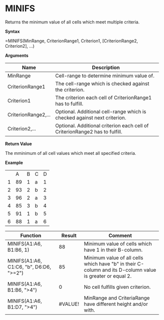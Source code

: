 # MINIFS

Returns the minimum value of all cells which meet multiple criteria.

**Syntax**

=MINIFS(MinRange, CriterionRange1, Criterion1, \[CriterionRange2,
Criterion2\], ...)

**Arguments**

| Name                | Description                                                                 |
|---------------------|-----------------------------------------------------------------------------|
| MinRange            | Cell-range to determine minimum value of.                                   |
| CriterionRange1     | The cell-range which is checked against the criterion.                      |
| Criterion1          | The criterion each cell of CriterionRange1 has to fulfill.                  |
| CriterionRange2,... | Optional. Additional cell-range which is checked against next criterion.    |
| Criterion2,...      | Optional. Additional criterion each cell of CriterionRange2 has to fulfill. |

**Return Value**

The mminimum of all cell values which meet all specified criteria.

**Example**

|     |     |     |     |     |
|-----|-----|-----|-----|-----|
|     | A   | B   | C   | D   |
| 1   | 89  | 1   | a   | 1   |
| 2   | 93  | 2   | b   | 2   |
| 3   | 96  | 2   | a   | 3   |
| 4   | 85  | 3   | b   | 4   |
| 5   | 91  | 1   | b   | 5   |
| 6   | 88  | 1   | a   | 6   |

| Function                                                                                                                                                                           | Result                            | Comment                                                                                                   |
|------------------------------------------------------------------------------------------------------------------------------------------------------------------------------------|-----------------------------------|-----------------------------------------------------------------------------------------------------------|
| MINIFS(<span class="blue">A1:A6</span>, <span class="orange">B1:B6</span>, <span class="green">1</span>)                                                                           | 88                                | Minimum value of cells which have 1 in their B-column.                                                    |
| MINIFS(<span class="blue">A1:A6</span>, <span class="orange">C1:C6</span>, <span class="green">"b"</span>, <span class="orange">D6:D6</span>, <span class="green">"&gt;=2"</span>) | 85                                | Minimum value of all cells which have "b" in their C-column and its D-column value is greater or equal 2. |
| MINIFS(<span class="blue">A1:A6</span>, <span class="orange">B1:B6</span>, <span class="green">"&gt;4"</span>)                                                                     | 0                                 | No cell fulfills given criterion.                                                                         |
| MINIFS(<span class="blue">A1:A6</span>, <span class="orange">B1:D7</span>, <span class="green">"&gt;4"</span>)                                                                     | <span class="red">\#VALUE!</span> | MinRange and CriteriaRange have different height and/or with.                                             |
